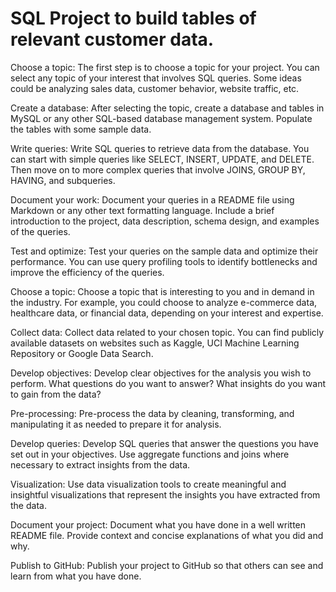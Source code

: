 # SQL Project to build tables of relevant customer data.
Choose a topic: The first step is to choose a topic for your project. You can select any topic of your interest that involves SQL queries. Some ideas could be analyzing sales data, customer behavior, website traffic, etc.



Create a database: After selecting the topic, create a database and tables in MySQL or any other SQL-based database management system. Populate the tables with some sample data.



Write queries: Write SQL queries to retrieve data from the database. You can start with simple queries like SELECT, INSERT, UPDATE, and DELETE. Then move on to more complex queries that involve JOINS, GROUP BY, HAVING, and subqueries.



Document your work: Document your queries in a README file using Markdown or any other text formatting language. Include a brief introduction to the project, data description, schema design, and examples of the queries.



Test and optimize: Test your queries on the sample data and optimize their performance. You can use query profiling tools to identify bottlenecks and improve the efficiency of the queries.






Choose a topic: Choose a topic that is interesting to you and in demand in the industry. For example, you could choose to analyze e-commerce data, healthcare data, or financial data, depending on your interest and expertise.



Collect data: Collect data related to your chosen topic. You can find publicly available datasets on websites such as Kaggle, UCI Machine Learning Repository or Google Data Search.



Develop objectives: Develop clear objectives for the analysis you wish to perform. What questions do you want to answer? What insights do you want to gain from the data?



Pre-processing: Pre-process the data by cleaning, transforming, and manipulating it as needed to prepare it for analysis.



Develop queries: Develop SQL queries that answer the questions you have set out in your objectives. Use aggregate functions and joins where necessary to extract insights from the data.



Visualization: Use data visualization tools to create meaningful and insightful visualizations that represent the insights you have extracted from the data. 



Document your project: Document what you have done in a well written README file. Provide context and concise explanations of what you did and why.



Publish to GitHub: Publish your project to GitHub so that others can see and learn from what you have done.


